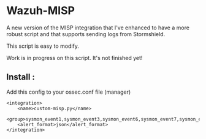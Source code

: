 # Wazuh-MISP
A new version of the MISP integration that I've enhanced to have a more robust script and that supports sending logs from Stormshield.

This script is easy to modify.

Work is in progress on this script. It's not finished yet!

## Install :
Add this config to your ossec.conf file (manager)
```
<integration>
    <name>custom-misp.py</name>
    <group>sysmon_event1,sysmon_event3,sysmon_event6,sysmon_event7,sysmon_event_15,sysmon_event_22,syscheck,stormshield</group>
    <alert_format>json</alert_format>
</integration>
```
